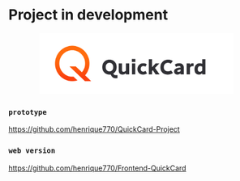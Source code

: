 # Project in development



<p align="center"> 
<img height=120 src="https://github.com/henrique770/QuickCard-Project/blob/master/src/images/logo_quickcard.svg">
</p>



### `prototype`
https://github.com/henrique770/QuickCard-Project
### `web version`
https://github.com/henrique770/Frontend-QuickCard


